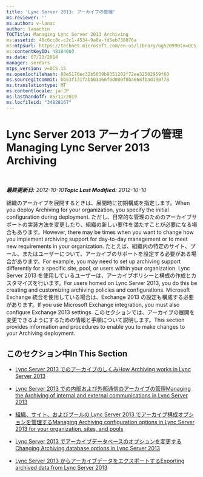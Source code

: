 ```yaml
---
title: 'Lync Server 2013: アーカイブの管理'
ms.reviewer: ''
ms.author: v-lanac
author: lanachin
TOCTitle: Managing Lync Server 2013 Archiving
ms:assetid: 48c6cc8c-c2c1-4534-9a8a-fd5eb738076a
ms:mtpsurl: https://technet.microsoft.com/en-us/library/Gg520990(v=OCS.15)
ms:contentKeyID: 48184003
ms.date: 07/23/2014
manager: serdars
mtps_version: v=OCS.15
ms.openlocfilehash: 88e5176ec32b5039b9351202f72ee32502959f60
ms.sourcegitcommit: bb53f131fabb03a66f0d000f8ba668fbad190778
ms.translationtype: MT
ms.contentlocale: ja-JP
ms.lasthandoff: 05/11/2019
ms.locfileid: "34828167"
---
```

<div data-xmlns="http://www.w3.org/1999/xhtml">

<div class="topic" data-xmlns="http://www.w3.org/1999/xhtml" data-msxsl="urn:schemas-microsoft-com:xslt" data-cs="http://msdn.microsoft.com/en-us/">

<div data-asp="http://msdn2.microsoft.com/asp">

# <a name="managing-lync-server-2013-archiving"></a><span data-ttu-id="ffcae-102">Lync Server 2013 アーカイブの管理</span><span class="sxs-lookup"><span data-stu-id="ffcae-102">Managing Lync Server 2013 Archiving</span></span>

</div>

<div id="mainSection">

<div id="mainBody">

<span> </span>

<span data-ttu-id="ffcae-103">_**最終更新日:** 2012-10-10_</span><span class="sxs-lookup"><span data-stu-id="ffcae-103">_**Topic Last Modified:** 2012-10-10_</span></span>

<span data-ttu-id="ffcae-104">組織のアーカイブを展開するときは、展開時に初期構成を指定します。</span><span class="sxs-lookup"><span data-stu-id="ffcae-104">When you deploy Archiving for your organization, you specify the initial configuration during deployment.</span></span> <span data-ttu-id="ffcae-105">ただし、日常的な管理のためのアーカイブサポートの実装方法を変更したり、組織の新しい要件を満たすことが必要になる場合もあります。</span><span class="sxs-lookup"><span data-stu-id="ffcae-105">However, there may be times when you want to change how you implement archiving support for day-to-day management or to meet new requirements in your organization.</span></span> <span data-ttu-id="ffcae-106">たとえば、組織内の特定のサイト、プール、またはユーザーについて、アーカイブのサポートを設定する必要がある場合があります。</span><span class="sxs-lookup"><span data-stu-id="ffcae-106">For example, you may need to set up archiving support differently for a specific site, pool, or users within your organization.</span></span> <span data-ttu-id="ffcae-107">Lync Server 2013 を使用しているユーザーは、アーカイブポリシーと構成の作成とカスタマイズを行います。</span><span class="sxs-lookup"><span data-stu-id="ffcae-107">For users homed on Lync Server 2013, you do this be creating and customizing archiving policies and configurations.</span></span> <span data-ttu-id="ffcae-108">Microsoft Exchange 統合を使用している場合は、Exchange 2013 の設定も構成する必要があります。</span><span class="sxs-lookup"><span data-stu-id="ffcae-108">If you use Microsoft Exchange integration, you must also configure Exchange 2013 settings.</span></span> <span data-ttu-id="ffcae-109">このセクションでは、アーカイブの展開を変更できるようにするための情報と手順について説明します。</span><span class="sxs-lookup"><span data-stu-id="ffcae-109">This section provides information and procedures to enable you to make changes to your Archiving deployment.</span></span>

<div>

## <a name="in-this-section"></a><span data-ttu-id="ffcae-110">このセクション中</span><span class="sxs-lookup"><span data-stu-id="ffcae-110">In This Section</span></span>

  - [<span data-ttu-id="ffcae-111">Lync Server 2013 でのアーカイブのしくみ</span><span class="sxs-lookup"><span data-stu-id="ffcae-111">How Archiving works in Lync Server 2013</span></span>](lync-server-2013-how-archiving-works.md)

  - [<span data-ttu-id="ffcae-112">Lync Server 2013 での内部および外部通信のアーカイブの管理</span><span class="sxs-lookup"><span data-stu-id="ffcae-112">Managing the Archiving of internal and external communications in Lync Server 2013</span></span>](lync-server-2013-managing-the-archiving-of-internal-and-external-communications.md)

  - [<span data-ttu-id="ffcae-113">組織、サイト、およびプールの Lync Server 2013 でアーカイブ構成オプションを管理する</span><span class="sxs-lookup"><span data-stu-id="ffcae-113">Managing Archiving configuration options in Lync Server 2013 for your organization, sites, and pools</span></span>](lync-server-2013-managing-archiving-configuration-options-for-your-organization-sites-and-pools.md)

  - [<span data-ttu-id="ffcae-114">Lync Server 2013 でアーカイブデータベースのオプションを変更する</span><span class="sxs-lookup"><span data-stu-id="ffcae-114">Changing Archiving database options in Lync Server 2013</span></span>](lync-server-2013-changing-archiving-database-options.md)

  - [<span data-ttu-id="ffcae-115">Lync Server 2013 からアーカイブデータをエクスポートする</span><span class="sxs-lookup"><span data-stu-id="ffcae-115">Exporting archived data from Lync Server 2013</span></span>](lync-server-2013-exporting-archived-data.md)

</div>

</div>

<span> </span>

</div>

</div>

</div>

